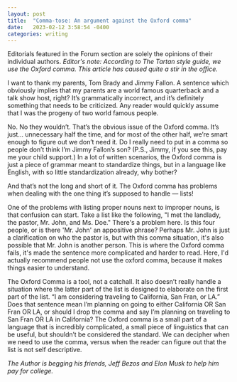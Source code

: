 ```yaml
---
layout: post
title:  "Comma-tose: An argument against the Oxford comma"
date:   2023-02-12 3:58:54 -0400
categories: writing
---
```

Editorials featured in the Forum section are solely the opinions of their individual authors.
*Editor's note: According to The Tartan style guide, we use the Oxford comma. This article has caused quite a stir in the office.*

I want to thank my parents, Tom Brady and Jimmy Fallon. A sentence which obviously implies that my parents are a world famous quarterback and a talk show host, right? It’s grammatically incorrect, and it’s definitely something that needs to be criticized. Any reader would quickly assume that I was the progeny of two world famous people.

No. No they wouldn’t. That’s the obvious issue of the Oxford comma. It’s just… unnecessary half the time, and for most of the other half, we’re smart enough to figure out we don’t need it. Do I really need to put in a comma so people don’t think I’m Jimmy Fallon’s son? (P.S., Jimmy, if you see this, pay me your child support.) In a lot of written scenarios, the Oxford comma is just a piece of grammar meant to standardize things, but in a language like English, with so little standardization already, why bother?

And that’s not the long and short of it. The Oxford comma has problems when dealing with the one thing it’s supposed to handle — lists!

One of the problems with listing proper nouns next to improper nouns, is that confusion can start. Take a list like the following, "I met the landlady, the pastor, Mr. John, and Ms. Doe." There's a problem here. Is this four people, or is there 'Mr. John' an appositive phrase? Perhaps Mr. John is just a clarification on who the pastor is, but with this comma situation, it's also possible that Mr. John is another person. This is where the Oxford comma fails, it's made the sentence more complicated and harder to read. Here, I'd actually recommend people not use the oxford comma, because it makes things easier to understand.

The Oxford Comma is a tool, not a catchall. It also doesn’t really handle a situation where the latter part of the list is designed to elaborate on the first part of the list. “I am considering traveling to California, San Fran, or LA.” Does that sentence mean I’m planning on going to either California OR San Fran OR LA, or should I drop the comma and say I’m planning on traveling to San Fran OR LA in California? The Oxford comma is a small part of a language that is incredibly complicated, a small piece of linguistics that can be useful, but shouldn’t be considered the standard. We can decipher when we need to use the comma, versus when the reader can figure out that the list is not self descriptive.

*The Author is begging his friends, Jeff Bezos and Elon Musk to help him pay for college.*